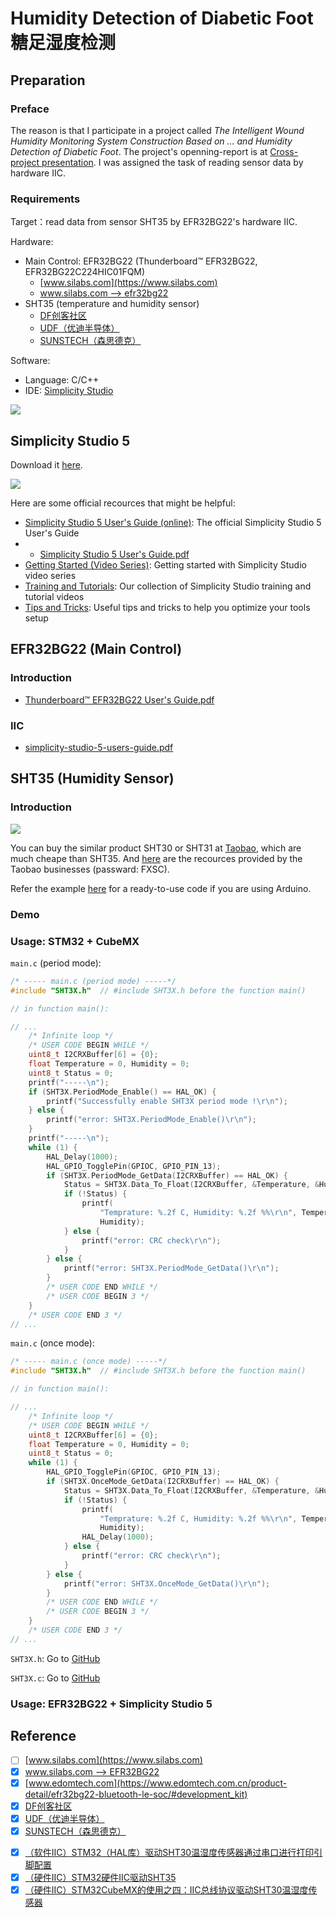 # Humidity Detection of Diabetic Foot<br>糖足湿度检测

## Preparation

### Preface

The reason is that I participate in a project called *The Intelligent Wound Humidity Monitoring System Construction Based on ... and Humidity Detection of Diabetic Foot*. The project's openning-report is at [Cross-project presentation](https://write-bug-backend.oss-cn-beijing.aliyuncs.com/static/uploads/2024/7/8/b242ea15cd88951814177c6ad1ee2504.pptx). I was assigned the task of reading sensor data by hardware IIC.

<!-- 起因是参与了一个项目，名为“基于糖尿病足溃疡创面湿度监测……的智能化创面湿度监测系统构建”，需要对糖足湿度进行检测，项目开题报告在 [交叉项目答辩](https://write-bug-backend.oss-cn-beijing.aliyuncs.com/static/uploads/2024/7/8/b242ea15cd88951814177c6ad1ee2504.pptx)。我分配到的任务是硬件IIC读取传感器数据。 -->

### Requirements

Target：read data from sensor SHT35 by EFR32BG22's hardware IIC.

<!-- 目标：利用 EFR32BG22 的硬件IIC读取SHT35传感器数据。 -->


Hardware:
- Main Control: EFR32BG22 (Thunderboard™ EFR32BG22, EFR32BG22C224HIC01FQM)
  - [www.silabs.com](https://www.silabs.com)
  - [www.silabs.com --> efr32bg22](https://www.silabs.com/wireless/bluetooth/efr32bg22-series-2-socs)
- SHT35 (temperature and humidity sensor) 
  - [DF创客社区](https://wiki.dfrobot.com.cn/_SKU_SEN0333_SHT35_%E6%B8%A9%E6%B9%BF%E5%BA%A6%E4%BC%A0%E6%84%9F%E5%99%A8)
  - [UDF（优迪半导体）](http://www.udf-ic.com/goods/1098033)
  - [SUNSTECH（森思德克）](https://sunsstech.com/item/27.html) 
 
Software:
- Language: C/C++
- IDE: [Simplicity Studio](https://www.silabs.com/developers/simplicity-studio)

<div class="center"><img src="https://imagebank-0.oss-cn-beijing.aliyuncs.com/VS-PicGo/2024-08-12-23-02-25_HDofDF.jpg"/></div>

## Simplicity Studio 5 

Download it [here](https://www.silabs.com/developers/simplicity-studio).

<div class="center"><img src="https://imagebank-0.oss-cn-beijing.aliyuncs.com/VS-PicGo/2024-08-12-12-46-47_HDofDF.jpg"/></div>

Here are some official recources that might be helpful:

- [Simplicity Studio 5 User's Guide (online)](https://docs.silabs.com/simplicity-studio-5-users-guide/latest/ss-5-users-guide-overview/): The official Simplicity Studio 5 User's Guide
- - [Simplicity Studio 5 User's Guide.pdf](https://www.writebug.com/static/uploads/2024/8/14/2fd2582321ac1fcb4d48ad0e68873b04.pdf)
- [Getting Started (Video Series)](https://www.silabs.com/support/training/ss-studio-100-getting-started): Getting started with Simplicity Studio video series
- [Training and Tutorials](https://www.silabs.com/support/training.soft-development-environments_simplicity-studio): Our collection of Simplicity Studio training and tutorial videos
- [Tips and Tricks](https://docs.silabs.com/simplicity-studio-5-users-guide/latest/ss-5-users-guide-tips-and-tricks/): Useful tips and tricks to help you optimize your tools setup

## EFR32BG22 (Main Control)

### Introduction


- [Thunderboard™ EFR32BG22 User's Guide.pdf](https://www.writebug.com/static/uploads/2024/8/14/6447e4b1e41a9fb555c3003c4fa84234.pdf)


### IIC

- [simplicity-studio-5-users-guide.pdf](https://www.writebug.com/static/uploads/2024/8/14/2fd2582321ac1fcb4d48ad0e68873b04.pdf)


## SHT35 (Humidity Sensor)

### Introduction

<div class="center"><img src="https://imagebank-0.oss-cn-beijing.aliyuncs.com/VS-PicGo/2024-08-13-00-22-30_HDofDF.jpg"/></div>

You can buy the similar product SHT30 or SHT31 at [Taobao](https://detail.tmall.com/item.htm?id=724887014597&spm=a1z09.2.0.0.1bac2e8dhYWWfz), which are much cheape than SHT35. And [here](https://pan.baidu.com/s/1WYkf5UArwjvNI6C_c7SrgA?password=FXSC) are the recources provided by the Taobao businesses (passward: FXSC). 


Refer the example [here](https://wiki.dfrobot.com.cn/_SKU_SEN0333_SHT35_%E6%B8%A9%E6%B9%BF%E5%BA%A6%E4%BC%A0%E6%84%9F%E5%99%A8) for a ready-to-use code if you are using Arduino.

### Demo 


### Usage: STM32 + CubeMX

`main.c` (period mode):

``` c
/* ----- main.c (period mode) -----*/
#include "SHT3X.h"  // #include SHT3X.h before the function main()

// in function main(): 

// ...
    /* Infinite loop */
    /* USER CODE BEGIN WHILE */
    uint8_t I2CRXBuffer[6] = {0};
    float Temperature = 0, Humidity = 0;
    uint8_t Status = 0;
    printf("-----\n");
    if (SHT3X.PeriodMode_Enable() == HAL_OK) {
        printf("Successfully enable SHT3X period mode !\r\n");
    } else {
        printf("error: SHT3X.PeriodMode_Enable()\r\n");
    }
    printf("-----\n");
    while (1) {
        HAL_Delay(1000);
        HAL_GPIO_TogglePin(GPIOC, GPIO_PIN_13);
        if (SHT3X.PeriodMode_GetData(I2CRXBuffer) == HAL_OK) {
            Status = SHT3X.Data_To_Float(I2CRXBuffer, &Temperature, &Humidity);
            if (!Status) {
                printf(
                    "Temprature: %.2f C, Humidity: %.2f %%\r\n", Temperature,
                    Humidity);
            } else {
                printf("error: CRC check\r\n");
            }
        } else {
            printf("error: SHT3X.PeriodMode_GetData()\r\n");
        }
        /* USER CODE END WHILE */
        /* USER CODE BEGIN 3 */
    }
    /* USER CODE END 3 */
// ...
```

`main.c` (once mode):

``` c
/* ----- main.c (once mode) -----*/
#include "SHT3X.h"  // #include SHT3X.h before the function main()

// in function main(): 

// ...
    /* Infinite loop */
    /* USER CODE BEGIN WHILE */
    uint8_t I2CRXBuffer[6] = {0};
    float Temperature = 0, Humidity = 0;
    uint8_t Status = 0;
    while (1) {
        HAL_GPIO_TogglePin(GPIOC, GPIO_PIN_13);
        if (SHT3X.OnceMode_GetData(I2CRXBuffer) == HAL_OK) {
            Status = SHT3X.Data_To_Float(I2CRXBuffer, &Temperature, &Humidity);
            if (!Status) {
                printf(
                    "Temprature: %.2f C, Humidity: %.2f %%\r\n", Temperature,
                    Humidity);
                HAL_Delay(1000);
            } else {
                printf("error: CRC check\r\n");
            }
        } else {
            printf("error: SHT3X.OnceMode_GetData()\r\n");
        }
        /* USER CODE END WHILE */
        /* USER CODE BEGIN 3 */
    }
    /* USER CODE END 3 */
// ...
```


`SHT3X.h`: Go to [GitHub](https://github.com/YiDingg/HDofDB/blob/main/Core/Inc/SHT3X.h)



`SHT3X.c`: Go to [GitHub](https://github.com/YiDingg/HDofDB/blob/main/Core/Src/SHT3X.c)


### Usage: EFR32BG22 + Simplicity Studio 5



## Reference

- [ ] [www.silabs.com](https://www.silabs.com)
- [x] [www.silabs.com --> EFR32BG22](https://www.silabs.com/wireless/bluetooth/efr32bg22-series-2-socs)
- [x] [www.edomtech.com](https://www.edomtech.com.cn/product-detail/efr32bg22-bluetooth-le-soc/#development_kit)
- [x] [DF创客社区](https://wiki.dfrobot.com.cn/_SKU_SEN0333_SHT35_%E6%B8%A9%E6%B9%BF%E5%BA%A6%E4%BC%A0%E6%84%9F%E5%99%A8)
- [x] [UDF（优迪半导体）](http://www.udf-ic.com/goods/1098033)
- [x] [SUNSTECH（森思德克）](https://sunsstech.com/item/27.html)

<!-- - [x] [（软件IIC）STM32模拟IIC驱动sht30温湿度传感器](https://blog.csdn.net/lllmeimei/article/details/121552846) 
- [x] [（软件IIC）IIC学习之SHT30温湿度传感器(基于STM32)](https://blog.csdn.net/qq_36973838/article/details/135546011)
-->


- [x] [（软件IIC）STM32（HAL库）驱动SHT30温湿度传感器通过串口进行打印引脚配置](https://blog.csdn.net/weixin_44597885/article/details/131757338)
- [x] [（硬件IIC）STM32硬件IIC驱动SHT35](https://blog.csdn.net/weixin_50621510/article/details/136555927)
- [x] [（硬件IIC）STM32CubeMX的使用之四：IIC总线协议驱动SHT30温湿度传感器](https://blog.csdn.net/weixin_43444989/article/details/109141174)
